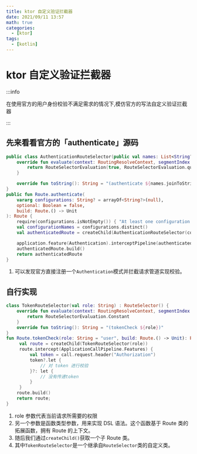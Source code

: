 ```yaml
---
title: ktor 自定义验证拦截器
date: 2021/09/11 13:57
math: true
categories:
  - [ktor]
tags:
  - [kotlin]
---
```


# ktor 自定义验证拦截器

:::info

在使用官方的用户身份校验不满足需求的情况下,模仿官方的写法自定义验证拦截器

:::

## 先来看看官方的「authenticate」源码

```kotlin
public class AuthenticationRouteSelector(public val names: List<String?>) : RouteSelector() {
    override fun evaluate(context: RoutingResolveContext, segmentIndex: Int): RouteSelectorEvaluation {
        return RouteSelectorEvaluation(true, RouteSelectorEvaluation.qualityTransparent)
    }

    override fun toString(): String = "(authenticate ${names.joinToString { it ?: "\"default\"" }})"
}
public fun Route.authenticate(
    vararg configurations: String? = arrayOf<String?>(null),
    optional: Boolean = false,
    build: Route.() -> Unit
): Route {
    require(configurations.isNotEmpty()) { "At least one configuration name or null for default need to be provided" }
    val configurationNames = configurations.distinct()
    val authenticatedRoute = createChild(AuthenticationRouteSelector(configurationNames))

    application.feature(Authentication).interceptPipeline(authenticatedRoute, configurationNames, optional = optional)
    authenticatedRoute.build()
    return authenticatedRoute
}
```

1. 可以发现官方直接注册一个`Authentication`模式并拦截请求管道实现校验。

## 自行实现

```kotlin
class TokenRouteSelector(val role: String) : RouteSelector() {
    override fun evaluate(context: RoutingResolveContext, segmentIndex: Int): RouteSelectorEvaluation {
        return RouteSelectorEvaluation.Constant
    }
    override fun toString(): String = "(tokenCheck ${role})"
}
fun Route.tokenCheck(role: String = "user", build: Route.() -> Unit): Route {
     val route = createChild(TokenRouteSelector(role))
     route.intercept(ApplicationCallPipeline.Features) {
         val token = call.request.header("Authorization")
         token?.let {
             // 对 token 进行校验
         }?: let {
             // 没有传递token
         }
     }
    route.build()
    return route;
}
```

1. role 参数代表当前请求所需要的权限
2. 另一个参数是函数类型参数，用来实现 DSL 语法。这个函数基于 Route 类的拓展函数，拥有 Route 的上下文。
3. 随后我们通过`createChild()`获取一个子 Route 类。
4. 其中`TokenRouteSelector`是一个继承自`RouteSelector`类的自定义类。
